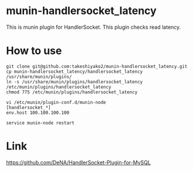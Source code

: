 # munin-handlersocket_latency

This is munin plugin for HandlerSocket. This plugin checks read latency.



# How to use


```
git clone git@github.com:takeshiyako2/munin-handlersocket_latency.git
cp munin-handlersocket_latency/handlersocket_latency /usr/share/munin/plugins/
ln -s /usr/share/munin/plugins/handlersocket_latency /etc/munin/plugins/handlersocket_latency
chmod 775 /etc/munin/plugins/handlersocket_latency
```

```
vi /etc/munin/plugin-conf.d/munin-node
[handlersocket_*]
env.host 100.100.100.100
```

```
service munin-node restart
```

# Link

https://github.com/DeNA/HandlerSocket-Plugin-for-MySQL

